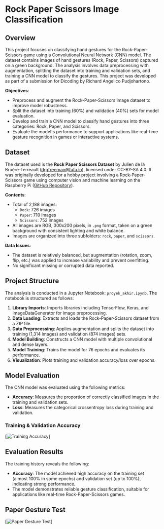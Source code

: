 # Rock Paper Scissors Image Classification

## Overview
This project focuses on classifying hand gestures for the Rock-Paper-Scissors game using a Convolutional Neural Network (CNN) model. The dataset contains images of hand gestures (Rock, Paper, Scissors) captured on a green background. The analysis involves data preprocessing with augmentation, splitting the dataset into training and validation sets, and training a CNN model to classify the gestures. This project was developed as part of a submission for Dicoding by Richard Angelico Pudjohartono.

**Objectives**:
- Preprocess and augment the Rock-Paper-Scissors image dataset to improve model robustness.
- Split the dataset into training (60%) and validation (40%) sets for model evaluation.
- Develop and train a CNN model to classify hand gestures into three categories: Rock, Paper, and Scissors.
- Evaluate the model's performance to support applications like real-time gesture recognition in games or interactive systems.

## Dataset
The dataset used is the **Rock Paper Scissors Dataset** by Julien de la Bruère-Terreault (drgfreeman@tuta.io), licensed under CC-BY-SA 4.0. It was originally developed for a hobby project involving a Rock-Paper-Scissors game using computer vision and machine learning on the Raspberry Pi ([GitHub Repository](https://github.com/DrGFreeman/rps-cv)).

**Contents**:
- Total of 2,188 images:
  - `Rock`: 726 images
  - `Paper`: 710 images
  - `Scissors`: 752 images
- All images are RGB, 300x200 pixels, in `.png` format, taken on a green background with consistent lighting and white balance.
- Images are organized into three subfolders: `rock`, `paper`, and `scissors`.

**Data Issues**:
- The dataset is relatively balanced, but augmentation (rotation, zoom, flip, etc.) was applied to increase variability and prevent overfitting.
- No significant missing or corrupted data reported.

## Project Structure
The analysis is conducted in a Jupyter Notebook: `proyek_akhir.ipynb`. The notebook is structured as follows:
1. **Library Imports**: Imports libraries including TensorFlow, Keras, and ImageDataGenerator for image preprocessing.
2. **Data Loading**: Extracts and loads the Rock-Paper-Scissors dataset from a ZIP file.
3. **Data Preprocessing**: Applies augmentation and splits the dataset into training (1,314 images) and validation (874 images) sets.
4. **Model Building**: Constructs a CNN model with multiple convolutional and dense layers.
5. **Model Training**: Trains the model for 76 epochs and evaluates its performance.
6. **Visualization**: Plots training and validation accuracy/loss over epochs.

## Model Evaluation
The CNN model was evaluated using the following metrics:
- **Accuracy**: Measures the proportion of correctly classified images in the training and validation sets.
- **Loss**: Measures the categorical crossentropy loss during training and validation.

### Training & Validation Accuracy
[![Training Accuracy](https://github.com/angelalim88/RockPaperScissor-Image-Prediction/images/training_accuracy.png)]

## Evaluation Results
The training history reveals the following:
- **Accuracy**: The model achieved high accuracy on the training set (almost 100% in some epochs) and validation set (up to 100%), indicating strong performance.
- The model demonstrates reliable gesture classification, suitable for applications like real-time Rock-Paper-Scissors games.

## Paper Gesture Test
[![Paper Gesture Test](https://github.com/angelalim88/RockPaperScissor-Image-Prediction/images/test_model.png)]